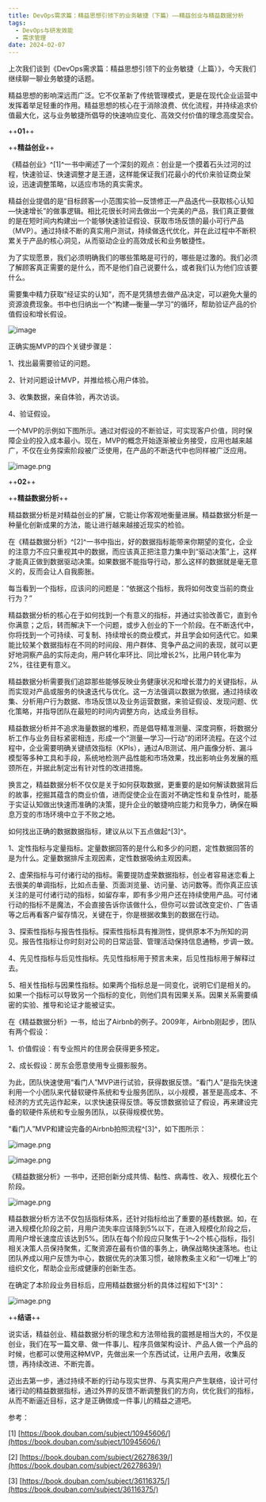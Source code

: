 ```yaml
---
title: DevOps需求篇：精益思想引领下的业务敏捷（下篇）——精益创业与精益数据分析
tags: 
  - DevOps与研发效能
  - 需求管理
date: 2024-02-07
---
```


上次我们谈到《DevOps需求篇：精益思想引领下的业务敏捷（上篇）》，今天我们继续聊一聊业务敏捷的话题。

精益思想的影响深远而广泛。它不仅革新了传统管理模式，更是在现代企业运营中发挥着举足轻重的作用。精益思想的核心在于消除浪费、优化流程，并持续追求价值最大化，这与业务敏捷所倡导的快速响应变化、高效交付价值的理念高度契合。

++**01**++

++**精益创业**++

《精益创业》^\[1\]^一书中阐述了一个深刻的观点：创业是一个摸着石头过河的过程，快速验证、快速调整才是王道，这样能保证我们花最小的代价来验证商业架设，迅速调整策略，以适应市场的真实需求。

精益创业提倡的是“目标顾客—小范围实验—反馈修正—产品迭代—获取核心认知—快速增长”的做事逻辑。相比花很长时间去做出一个完美的产品，我们真正要做的是在短时间内构建出一个能够快速验证假设、获取市场反馈的最小可行产品（MVP）。通过持续不断的真实用户测试，持续做迭代优化，并在此过程中不断积累关于产品的核心洞见，从而驱动企业的高效成长和业务敏捷性。

为了实现愿景，我们必须明确我们的哪些策略是可行的，哪些是过激的。我们必须了解顾客真正需要的是什么，而不是他们自己说要什么，或者我们认为他们应该要什么。

需要集中精力获取“经证实的认知”，而不是凭猜想去做产品决定，可以避免大量的资源浪费现象。书中也归纳出一个“构建—衡量—学习”的循环，帮助验证产品的价值假设和增长假设。

![image](https://alidocs.dingtalk.com/i/nodes/l6Pm2Db8D4Qpogm3H2BvGdwD8xLq0Ee4?doc_type=wiki_doc&iframeQuery=anchorId%3DX02lrtahwqap1c4731t7v8)

正确实施MVP的四个关键步骤是：

1、找出最需要验证的问题。

2、针对问题设计MVP，并推给核心用户体验。

3、收集数据，亲自体验，再次访谈。

4、验证假设。

一个MVP的示例如下图所示。通过对假设的不断验证，可实现客户价值，同时保障企业的投入成本最小。现在，MVP的概念开始逐渐被业务接受，应用也越来越广，不仅在业务探索阶段被广泛使用，在产品的不断迭代中也同样被广泛应用。

![image.png](https://alidocs.oss-cn-zhangjiakou.aliyuncs.com/res/QvjnAAN0yKmbnXo5/img/ba9b7c03-2614-4e72-989a-0747d28b3fb1.png)

++**02**++

++**精益数据分析**++

精益数据分析是对精益创业的扩展，它能让你客观地衡量进展。精益数据分析是一种量化创新成果的方法，能让进行越来越接近现实的检验。

在《精益数据分析》^\[2\]^一书中指出，好的数据指标能带来你期望的变化，企业的注意力不应只重视其中的数据，而应该真正把注意力集中到“驱动决策”上，这样才能真正做到数据驱动决策。如果数据不能指导行动，那么这样的数据就是毫无意义的，反而会让人自我膨胀。

每当看到一个指标，应该问的问题是：“依据这个指标，我将如何改变当前的商业行为？”

精益数据分析的核心在于如何找到一个有意义的指标，并通过实验改善它，直到令你满意；之后，转而解决下一个问题，或步入创业的下一个阶段。在不断迭代中，你将找到一个可持续、可复制、持续增长的商业模式，并且学会如何迭代它。如果能比较某个数据指标在不同的时间段、用户群体、竞争产品之间的表现，就可以更好地洞察产品的实际走向，用户转化率环比、同比增长2%，比用户转化率为2%，往往更有意义。

精益数据分析需要我们追踪那些能够反映业务健康状况和增长潜力的关键指标，从而实现对产品或服务的快速迭代与优化。这一方法强调以数据为依据，通过持续收集、分析用户行为数据、市场反馈以及业务运营数据，来验证假设、发现问题、优化策略，并指导团队在最短的时间内调整方向，达成业务目标。

精益数据分析并不追求海量数据的堆积，而是倡导精准测量、深度洞察，将数据分析工作与业务目标紧密相连，形成一个“测量—学习—行动”的闭环流程。在这个过程中，企业需要明确关键绩效指标（KPIs），通过A/B测试、用户画像分析、漏斗模型等多种工具和手段，系统地检测产品性能和市场效果，找出影响业务发展的瓶颈所在，并据此制定出有针对性的改进措施。

换言之，精益数据分析不仅仅是关于如何获取数据，更重要的是如何解读数据背后的故事，挖掘其蕴含的商业价值，进而促使企业在面对不确定性和复杂性时，能基于实证认知做出快速而准确的决策，提升企业的敏捷响应能力和竞争力，确保在瞬息万变的市场环境中立于不败之地。

如何找出正确的数据数据指标，建议从以下五点做起^\[3\]^。

1、定性指标与定量指标。定量数据回答的是什么和多少的问题，定性数据回答的是为什么。定量数据排斥主观因素，定性数据吸纳主观因素。

2、虚荣指标与可付诸行动的指标。需要提防虚荣数据指标，创业者容易迷恋看上去很美的单调指标，比如点击量、页面浏览量、访问量、访问数等。而你真正应该关注的是可付诸行动的指标，如留存率，即有多少用户还在持续使用产品。可付诸行动的指标不是魔法，不会直接告诉你该做什么，但你可以尝试改变定价、广告语等之后再看客户留存情况，关键在于，你是根据收集到的数据在行动。

3、探索性指标与报告性指标。探索性指标具有推测性，提供原本不为所知的洞见。报告性指标让你时刻对公司的日常运营、管理活动保持信息通畅，步调一致。

4、先见性指标与后见性指标。先见性指标用于预言未来，后见性指标用于解释过去。

5、相关性指标与因果性指标。如果两个指标总是一同变化，说明它们是相关的。如果一个指标可以导致另一个指标的变化，则他们具有因果关系。因果关系需要缜密的实验、推导和论证才能被证实。

在《精益数据分析》一书，给出了Airbnb的例子。2009年，Airbnb刚起步，团队有两个假设：

1、价值假设：有专业照片的住房会获得更多预定。

2、成长假设：房东会愿意使用专业摄影服务。

为此，团队快速使用“看门人”MVP进行试验，获得数据反馈。“看门人”是指先快速利用一个小团队来代替软硬件系统和专业服务团队，以小规模，甚至是高成本、不经济的方式先运作起来，以求快速获得反馈。等反馈数据验证了假设，再来建设完备的软硬件系统和专业服务团队，以获得规模优势。

“看门人”MVP和建设完备的Airbnb拍照流程^\[3\]^，如下图所示：

![image.png](https://alidocs.oss-cn-zhangjiakou.aliyuncs.com/res/pLdn5gEjXGEpOo83/img/28b8d3a1-ec2b-4298-993f-78df2307c766.png)

![image.png](https://alidocs.oss-cn-zhangjiakou.aliyuncs.com/res/pLdn5gEjXGEpOo83/img/91122e6a-4952-4745-821e-75bddc7ef423.png)

《精益数据分析》一书中，还把创新分成共情、黏性、病毒性、收入、规模化五个阶段。

![image.png](https://alidocs.oss-cn-zhangjiakou.aliyuncs.com/res/pLdn5gEjXGEpOo83/img/845fae2f-49d9-4a9b-832d-51dc4bf673f0.png)

精益数据分析方法不仅包括指标体系，还针对指标给出了重要的基线数据。如，在进入规模化阶段之前，月用户流失率应该降到5%以下，在进入规模化阶段之后，周用户增长速度应该达到5%。团队在每个阶段应只聚焦于1～2个核心指标，指引相关决策人员保持聚焦，汇聚资源在最有价值的事务上，确保战略快速落地。也让团队养成以用户反馈为中心，数据优先的决策习惯，破除教条主义和“一切唯上”的组织文化，帮助企业形成健康的创新生态。

在确定了本阶段业务目标后，应用精益数据分析的具体过程如下^\[3\]^：

![image.png](https://alidocs.oss-cn-zhangjiakou.aliyuncs.com/res/pLdn5gEjXGEpOo83/img/6a5a59d2-0a55-4138-afb6-700909941457.png)

++**结语**++

说实话，精益创业、精益数据分析的理念和方法带给我的震撼是相当大的，不仅是创业，我们在写一篇文章、做一件事儿、程序员做架构设计、产品人做一个产品的时候，也都可以使用这种MVP，先做出来一个东西试试，让用户去用，收集反馈，再持续改进、不断完善。

迈出去第一步，通过持续不断的行动与现实世界、与真实用户产生联络，设计可付诸行动的精益数据指标，通过外界的反馈不断调整我们的方向，优化我们的指标，从而不断逼近目标，这才是正确做成一件事儿的精益之道吧。

参考：

\[1\] [https://book.douban.com/subject/10945606/](https://book.douban.com/subject/10945606/)

\[2\] [https://book.douban.com/subject/26278639/](https://book.douban.com/subject/26278639/)

\[3\] [https://book.douban.com/subject/36116375/](https://book.douban.com/subject/36116375/)